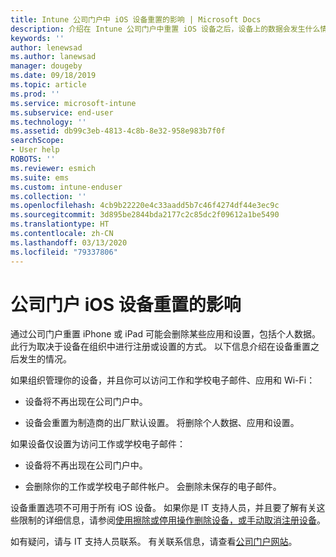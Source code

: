 ```yaml
---
title: Intune 公司门户中 iOS 设备重置的影响 | Microsoft Docs
description: 介绍在 Intune 公司门户中重置 iOS 设备之后，设备上的数据会发生什么情况。
keywords: ''
author: lenewsad
ms.author: lanewsad
manager: dougeby
ms.date: 09/18/2019
ms.topic: article
ms.prod: ''
ms.service: microsoft-intune
ms.subservice: end-user
ms.technology: ''
ms.assetid: db99c3eb-4813-4c8b-8e32-958e983b7f0f
searchScope:
- User help
ROBOTS: ''
ms.reviewer: esmich
ms.suite: ems
ms.custom: intune-enduser
ms.collection: ''
ms.openlocfilehash: 4cb9b22220e4c33aadd5b7c46f4274df44e3ec9c
ms.sourcegitcommit: 3d895be2844bda2177c2c85dc2f09612a1be5490
ms.translationtype: HT
ms.contentlocale: zh-CN
ms.lasthandoff: 03/13/2020
ms.locfileid: "79337806"
---
```

# <a name="effects-of-company-portal-ios-device-reset"></a>公司门户 iOS 设备重置的影响 

通过公司门户重置 iPhone 或 iPad 可能会删除某些应用和设置，包括个人数据。 此行为取决于设备在组织中进行注册或设置的方式。 以下信息介绍在设备重置之后发生的情况。  

如果组织管理你的设备，并且你可以访问工作和学校电子邮件、应用和 Wi-Fi：

- 设备将不再出现在公司门户中。  

- 设备会重置为制造商的出厂默认设置。 将删除个人数据、应用和设置。

如果设备仅设置为访问工作或学校电子邮件：

- 设备将不再出现在公司门户中。  

- 会删除你的工作或学校电子邮件帐户。 会删除未保存的电子邮件。   

设备重置选项不可用于所有 iOS 设备。 如果你是 IT 支持人员，并且要了解有关这些限制的详细信息，请参阅[使用擦除或停用操作删除设备，或手动取消注册设备](https://docs.microsoft.com/intune/devices-wipe)。  

如有疑问，请与 IT 支持人员联系。 有关联系信息，请查看[公司门户网站](https://go.microsoft.com/fwlink/?linkid=2010980)。
